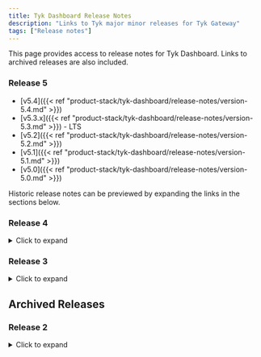 ```yaml
---
title: Tyk Dashboard Release Notes
description: "Links to Tyk major minor releases for Tyk Gateway"
tags: ["Release notes"]
---
```


This page provides access to release notes for Tyk Dashboard. Links to archived releases are also included.

### Release 5
- [v5.4]({{< ref "product-stack/tyk-dashboard/release-notes/version-5.4.md" >}})
- [v5.3.x]({{< ref "product-stack/tyk-dashboard/release-notes/version-5.3.md" >}}) - LTS
- [v5.2]({{< ref "product-stack/tyk-dashboard/release-notes/version-5.2.md" >}})
- [v5.1]({{< ref "product-stack/tyk-dashboard/release-notes/version-5.1.md" >}})
- [v5.0]({{< ref "product-stack/tyk-dashboard/release-notes/version-5.0.md" >}})


Historic release notes can be previewed by expanding the links in the sections below.

### Release 4
<details>
    <summary>
        Click to expand
    </summary>

- [v4.3]({{< ref "product-stack/tyk-dashboard/release-notes/version-4.3.md" >}})
- [v4.2]({{< ref "product-stack/tyk-dashboard/release-notes/version-4.2.md" >}})
- [v4.1]({{< ref "product-stack/tyk-dashboard/release-notes/version-4.1.md" >}})
- [v4.0]({{< ref "product-stack/tyk-dashboard/release-notes/version-4.0.md" >}})
</details>

### Release 3
<details>
    <summary>
        Click to expand
    </summary>

- [v3.2]({{< ref "product-stack/tyk-dashboard/release-notes/version-3.2.md" >}})
- [v3.1]({{< ref "product-stack/tyk-dashboard/release-notes/version-3.1.md" >}})
- [v3.0]({{< ref "product-stack/tyk-dashboard/release-notes/version-3.0.md" >}})
</details>

## Archived Releases

### Release 2
<details>
    <summary>
        Click to expand
    </summary>

- [v2.9]({{< ref "product-stack/tyk-dashboard/release-notes/archived-releases/version-2.9.md" >}})
- [v2.8]({{< ref "product-stack/tyk-dashboard/release-notes/archived-releases/version-2.8.md" >}})
- [v2.7]({{< ref "product-stack/tyk-dashboard/release-notes/archived-releases/version-2.7.md" >}})
- [v2.6]({{< ref "product-stack/tyk-dashboard/release-notes/archived-releases/version-2.6.md" >}})
- [v2.5]({{< ref "product-stack/tyk-dashboard/release-notes/archived-releases/version-2.5.md" >}})
- [v2.4]({{< ref "product-stack/tyk-dashboard/release-notes/archived-releases/version-2.4.md" >}})
</details>
